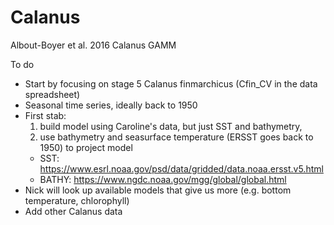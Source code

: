 # Calanus
Albout-Boyer et al. 2016 Calanus GAMM

To do
 + Start by focusing on stage 5 Calanus finmarchicus (Cfin_CV in the data spreadsheet)
 + Seasonal time series, ideally back to 1950
 + First stab: 
   1) build model using Caroline's data, but just SST and bathymetry, 
   2) use bathymetry and seasurface temperature (ERSST goes back to 1950) to project model
     - SST: https://www.esrl.noaa.gov/psd/data/gridded/data.noaa.ersst.v5.html
     - BATHY: https://www.ngdc.noaa.gov/mgg/global/global.html
 + Nick will look up available models that give us more (e.g. bottom temperature, chlorophyll)
 + Add other Calanus data
